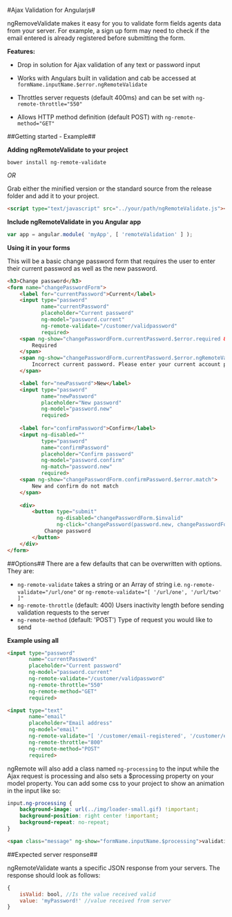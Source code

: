 #Ajax Validation for Angularjs#

ngRemoveValidate makes it easy for you to validate form fields agents data from your server. For example, a sign up form may need to check if the email entered is already registered before submitting the form.

**Features:**

- Drop in solution for Ajax validation of any text or password input

- Works with Angulars built in validation and cab be accessed at `formName.inputName.$error.ngRemoteValidate`

- Throttles server requests (default 400ms) and can be set with `ng-remote-throttle="550"`

- Allows HTTP method definition (default POST) with `ng-remote-method="GET"`

##Getting started - Example##

**Adding ngRemoteValidate to your project**

`bower install ng-remote-validate`

*OR*

Grab either the minified version or the standard source from the release folder and add it to your project.

```html
<script type="text/javascript" src="../your/path/ngRemoteValidate.js"></script>
```

**Include ngRemoteValidate in you Angular app**

```javascript
var app = angular.module( 'myApp', [ 'remoteValidation' ] );
```

**Using it in your forms**

This will be a basic change password form that requires the user to enter their current password as well as the new password.
```html
<h3>Change password</h3>
<form name="changePasswordForm">
    <label for="currentPassword">Current</label>
    <input type="password" 
           name="currentPassword" 
           placeholder="Current password" 
           ng-model="password.current" 
           ng-remote-validate="/customer/validpassword" 
           required>
    <span ng-show="changePasswordForm.currentPassword.$error.required && changePasswordForm.confirmPassword.$dirty">
        Required
    </span>
    <span ng-show="changePasswordForm.currentPassword.$error.ngRemoteValidate">
        Incorrect current password. Please enter your current account password.
    </span>

    <label for="newPassword">New</label>
    <input type="password"
           name="newPassword"
           placeholder="New password"
           ng-model="password.new"
           required>
    
    <label for="confirmPassword">Confirm</label>
    <input ng-disabled=""
           type="password"
           name="confirmPassword"
           placeholder="Confirm password"
           ng-model="password.confirm"
           ng-match="password.new"
           required>
    <span ng-show="changePasswordForm.confirmPassword.$error.match">
        New and confirm do not match
    </span>
    
    <div>
        <button type="submit" 
                ng-disabled="changePasswordForm.$invalid" 
                ng-click="changePassword(password.new, changePasswordForm);reset();">
            Change password
        </button>
    </div>
</form>
```

##Options##
There are a few defaults that can be overwritten with options. They are:

- `ng-remote-validate` takes a string or an Array of string i.e. `ng-remote-validate="/url/one"` or `ng-remote-validate="[ '/url/one', '/url/two' ]"`
- `ng-remote-throttle` (default: 400) Users inactivity length before sending validation requests to the server
- `ng-remote-method` (default: 'POST') Type of request you would like to send

**Example using all**
```html
<input type="password" 
       name="currentPassword" 
       placeholder="Current password" 
       ng-model="password.current" 
       ng-remote-validate="/customer/validpassword"
       ng-remote-throttle="550"
       ng-remote-method="GET"
       required>

<input type="text" 
       name="email" 
       placeholder="Email address" 
       ng-model="email" 
       ng-remote-validate="[ '/customer/email-registered', '/customer/email-restricted' ]"
       ng-remote-throttle="800"
       ng-remote-method="POST"
       required>
```

ngRemote will also add a class named `ng-processing` to the input while the Ajax request is processing and also sets a $processing property on your model property. You can add some css to your project to show an animation in the input like so:

```css
input.ng-processing {
    background-image: url(../img/loader-small.gif) !important;
    background-position: right center !important;
    background-repeat: no-repeat;
}
```

```html
<span class="message" ng-show="formName.inputName.$processing">validating...</span>
```

##Expected server response##

ngRemoteValidate wants a specific JSON response from your servers. The response should look as follows:

```javascript
{
    isValid: bool, //Is the value received valid 
    value: 'myPassword!' //value received from server
}
```
